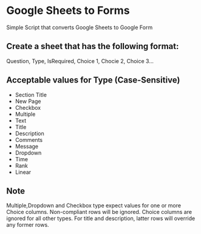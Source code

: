 # Google Sheets to Forms
Simple Script that converts Google Sheets to Google Form


## Create a sheet that has the following format:
Question, Type, IsRequired, Choice 1, Chocie 2, Choice 3...

## Acceptable values for Type (Case-Sensitive)
- Section Title
- New Page
- Checkbox
- Multiple
- Text
- Title
- Description
- Comments
- Message
- Dropdown
- Time
- Rank
- Linear

## Note
Multiple,Dropdown and Checkbox type expect values for one or more Choice columns. Non-compliant rows will be ignored. Choice columns are ignored for all other types. For title and description, latter rows will override any former rows.


